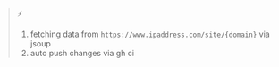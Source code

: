 > :zap:
> 1. fetching data from `https://www.ipaddress.com/site/{domain}` via jsoup
> 2. auto push changes via gh ci

